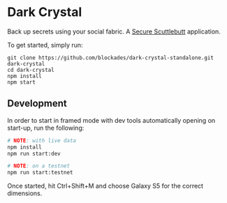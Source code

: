 # Dark Crystal

Back up secrets using your social fabric. A [Secure Scuttlebutt](https://scuttlebutt.nz) application.

To get started, simply run:

```
git clone https://github.com/blockades/dark-crystal-standalone.git dark-crystal
cd dark-crystal
npm install
npm start
```

## Development

In order to start in framed mode with dev tools automatically opening on start-up, run the following:

```sh
# NOTE: with live data
npm install
npm run start:dev

# NOTE: on a testnet
npm run start:testnet
```

Once started, hit Ctrl+Shift+M and choose Galaxy S5 for the correct dimensions.
